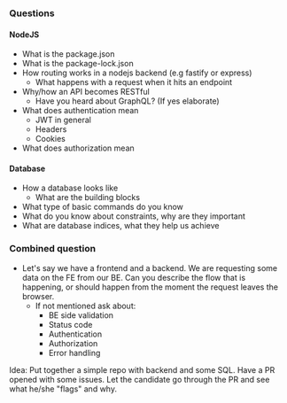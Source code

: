 ### Questions
#### NodeJS
* What is the package.json
* What is the package-lock.json
* How routing works in a nodejs backend (e.g fastify or express)
  * What happens with a request when it hits an endpoint
* Why/how an API becomes RESTful
  * Have you heard about GraphQL? (If yes elaborate)
* What does authentication mean
  * JWT in general
  * Headers
  * Cookies
* What does authorization mean

#### Database
* How a database looks like
  * What are the building blocks
* What type of basic commands do you know
* What do you know about constraints, why are they important
* What are database indices, what they help us achieve


### Combined question
* Let's say we have a frontend and a backend. We are requesting some data on the FE from our BE.
  Can you describe the flow that is happening, or should happen from the moment the request leaves the browser.
  * If not mentioned ask about:
    * BE side validation
    * Status code
    * Authentication
    * Authorization
    * Error handling

Idea:
Put together a simple repo with backend and some SQL.
Have a PR opened with some issues. Let the candidate go through the PR and see what he/she "flags" and why.

